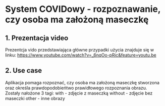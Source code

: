 # System COVIDowy - rozpoznawanie, czy osoba ma założoną maseczkę

## 1. Prezentacja video

Prezentcja vido przedstawiająca główne przypadki użycia znajduje się w linku: </b> https://www.youtube.com/watch?v=_6nqOo-pRic&feature=youtu.be      </b>


## 2. Use case

Aplikacja pomaga rozpoznać, czy osoba ma założoną maseczkę stworzona oraz określa prawdopodobieńtwo prawidłowego rozpoznania obrazu. Zostały nałożone 3 tagi: 
with - zdjęcie z maseczką
without - zdjęcie bez maseczki
other - inne obrazy



